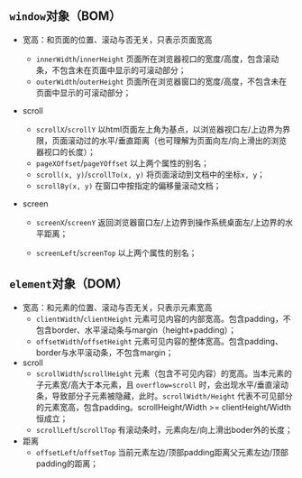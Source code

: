 ## `window`对象（BOM）

- 宽高：和页面的位置、滚动与否无关，只表示页面宽高
  - `innerWidth`/`innerHeight` 页面所在浏览器视口的宽度/高度，包含滚动条，不包含未在页面中显示的可滚动部分；
  - `outerWidth`/`outerHeight` 页面所在浏览器窗口的宽度/高度，不包含未在页面中显示的可滚动部分；
- scroll
  - `scrollX`/`scrollY` 以html页面左上角为基点，以浏览器视口左/上边界为界限，页面滚动过的水平/垂直距离（也可理解为页面向左/向上滑出的浏览器视口的长度）；
  - `pageXOffset`/`pageYOffset` 以上两个属性的别名；
  - `scroll(x, y)`/`scrollTo(x, y)` 将页面滚动到文档中的坐标`x, y`；
  - `scrollBy(x, y)` 在窗口中按指定的偏移量滚动文档；

- screen

  - `screenX`/`screenY` 返回浏览器窗口左/上边界到操作系统桌面左/上边界的水平距离；

  - `screenLeft`/`screenTop` 以上两个属性的别名；

    

## `element`对象（DOM）

- 宽高：和元素的位置、滚动与否无关，只表示元素宽高
  - `clientWidth`/`clientHeight` 元素可见内容的内部宽高。包含padding，不包含border、水平滚动条与margin（height+padding）；
  - `offsetWidth`/`offsetHeight` 元素可见内容的整体宽高。包含padding、border与水平滚动条，不包含margin；
- scroll
  - `scrollWidth`/`scrollHeight` 元素（包含不可见内容）的宽高。当本元素的子元素宽/高大于本元素，且 `overflow=scroll` 时，会出现水平/垂直滚动条，导致部分子元素被隐藏，此时。`scrollWidth/Height` 代表不可见部分的元素宽高，包含padding。scrollHeight/Width >= clientHeight/Width 恒成立；
  - `scrollLeft`/`scrollTop` 有滚动条时，元素向左/向上滑出boder外的长度；
- 距离
  - `offsetLeft`/`offsetTop` 当前元素左边/顶部padding距离父元素左边/顶部padding的距离；